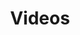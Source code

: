 ---
financial_year: 2015-16
slug: videos
layout: videos
years:
- [2015-16, /2015-16/videos, active]
- [2016-17, /2016-17/videos, link]
- [2017-18, /2017-18/videos, link]
active: learning-centre
title: Videos
nested: false
---